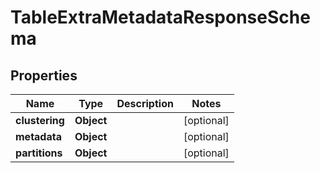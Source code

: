 # TableExtraMetadataResponseSchema

## Properties
Name | Type | Description | Notes
------------ | ------------- | ------------- | -------------
**clustering** | **Object** |  |  [optional]
**metadata** | **Object** |  |  [optional]
**partitions** | **Object** |  |  [optional]
